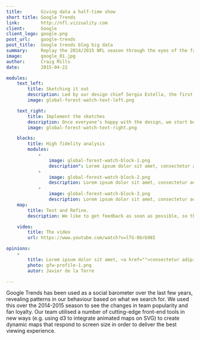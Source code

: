 ```yaml
---
title:       Giving data a half-time show
short title: Google Trends
link:        http://nfl.vizzuality.com
client:      Google
client_logo: google.png
post_url:    google-trends
post_title:  Google trends blog big data
summary:     Replay the 2014/2015 NFL season through the eyes of the fans using Google Trends data 
image:       google_01.jpg
author:      Craig Mills
date:        2015-04-22

modules:
    text_left:
        title: Sketching it out
        description: Led by our design chief Sergio Estella, the first step the team takes is to put together drawings and mock-ups that show what the visualisation could look like. We then test the sketches with different stakeholders to see how they react and refine them based on feedback 
        image: global-forest-watch-text-left.png

    text_right:
        title: Implement the sketches
        description: Once everyone’s happy with the design, we start building. Working with multiple languages and techniques, we develop bespoke applications that unleash the vision in our designs; the only limit is our imagination.
        image: global-forest-watch-text-right.png

    blocks:
        title: High fidelity analysis
        modules:
            -
                image: global-forest-watch-block-1.png
                description": Lorem ipsum dolor sit amet, consectetur adipisicing elit, sed do eiusmod tempor incididunt ut labore et dolore magna aliqua.
            -
                image: global-forest-watch-block-2.png
                description: Lorem ipsum dolor sit amet, consectetur adipisicing elit, sed do eiusmod tempor incididunt ut labore et dolore magna aliqua.
            -
                image: global-forest-watch-block-3.png
                description: Lorem ipsum dolor sit amet, consectetur adipisicing elit, sed do eiusmod tempor incididunt ut labore et dolore magna aliqua.
    map:
        title: Test and Refine.
        description: We like to get feedback as soon as possible, so that we build products that fit the needs of a user. Based on that, we keep making the product better until we finish with a beautiful visualisation.  

    video:
        title: The video
        url: https://www.youtube.com/watch?v=lTG-0brb98I

opinions:
    -
        title: Lorem ipsum dolor sit amet, <a href="">consectetur adipisicing</a> elit, sed do eiusmod tempor incididunt.
        photo: gfw-profile-1.png
        autor: Javier de la Torre

---
```


Google Trends has been used as a social barometer over the last few years, revealing patterns in our behaviour based on what we search for. We used this over the 2014-2015 season to see the changes in team popularity and fan loyalty. Our team utilised a number of cutting-edge front-end tools in new ways (e.g. using d3 to integrate animated maps on SVG) to create dynamic maps that respond to screen size in order to deliver the best viewing experience. 
